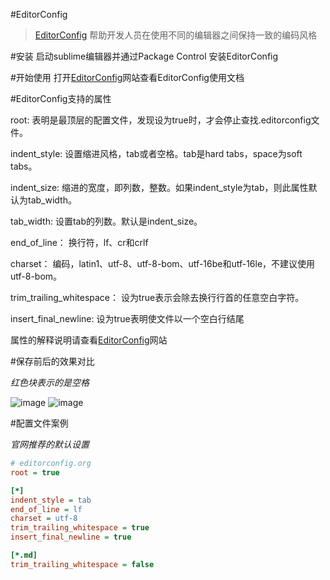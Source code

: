#EditorConfig
> [EditorConfig](http://editorconfig.org) 帮助开发人员在使用不同的编辑器之间保持一致的编码风格

#安装
启动sublime编辑器并通过Package Control 安装EditorConfig

#开始使用
打开[EditorConfig](http://editorconfig.org)网站查看EditorConfig使用文档


#EditorConfig支持的属性

root: 表明是最顶层的配置文件，发现设为true时，才会停止查找.editorconfig文件。

indent_style: 设置缩进风格，tab或者空格。tab是hard tabs，space为soft tabs。

indent_size: 缩进的宽度，即列数，整数。如果indent_style为tab，则此属性默认为tab_width。

tab_width: 设置tab的列数。默认是indent_size。

end_of_line： 换行符，lf、cr和crlf

charset： 编码，latin1、utf-8、utf-8-bom、utf-16be和utf-16le，不建议使用utf-8-bom。

trim_trailing_whitespace： 设为true表示会除去换行行首的任意空白字符。

insert_final_newline: 设为true表明使文件以一个空白行结尾


属性的解释说明请查看[EditorConfig](http://editorconfig.org)网站

#保存前后的效果对比

*红色块表示的是空格*

![image](https://github.com/bxcn/sublime_plugins/blob/master/images/editorconfig/1_0.png)
![image](https://github.com/bxcn/sublime_plugins/blob/master/images/editorconfig/1_1.png)



#配置文件案例

*官网推荐的默认设置*

```ini
# editorconfig.org
root = true

[*]
indent_style = tab
end_of_line = lf
charset = utf-8
trim_trailing_whitespace = true
insert_final_newline = true

[*.md]
trim_trailing_whitespace = false
```
